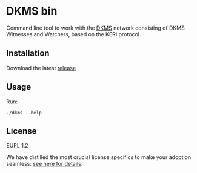 # DKMS bin

Command line tool to work with the [DKMS](https://dkms.colossi.network/) network consisting of DKMS Witnesses and Watchers, based on the KERI protocol.

## Installation

Download the latest [release](https://github.com/THCLab/dkms-bin/releases)

## Usage

Run:

```
./dkms --help
```

## License

EUPL 1.2

We have distilled the most crucial license specifics to make your adoption seamless: [see here for details](https://github.com/THCLab/licensing).
